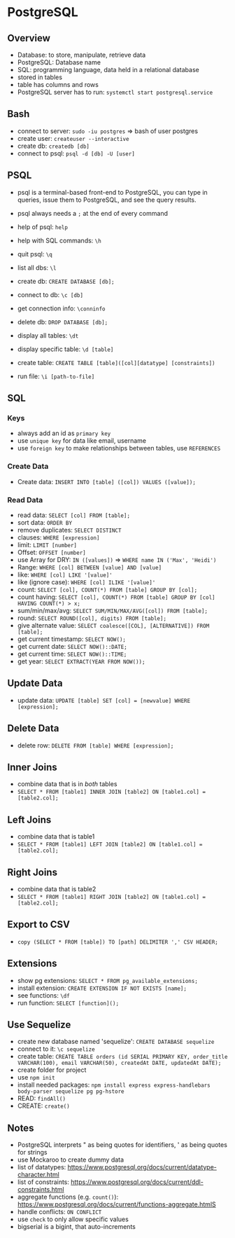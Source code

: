 # PostgreSQL

## Overview

- Database: to store, manipulate, retrieve data
- PostgreSQL: Database name
- SQL: programming language, data held in a relational database
- stored in tables
- table has columns and rows
- PostgreSQL server has to run: `systemctl start postgresql.service`

## Bash

- connect to server: `sudo -iu postgres` => bash of user postgres
- create user: `createuser --interactive`
- create db: `createdb [db]`
- connect to psql: `psql -d [db] -U [user]`

## PSQL

- psql is a terminal-based front-end to PostgreSQL, you can type in queries, issue them to PostgreSQL, and see the query results.
- psql always needs a `;` at the end of every command
- help of psql: `help`
- help with SQL commands: `\h`
- quit psql: `\q`

- list all dbs: `\l`
- create db: `CREATE DATABASE [db];`
- connect to db: `\c [db]`
- get connection info: `\conninfo`
- delete db: `DROP DATABASE [db];`
- display all tables: `\dt`
- display specific table: `\d [table]`
- create table: `CREATE TABLE [table]([col][datatype] [constraints])`
- run file: `\i [path-to-file]`

## SQL

### Keys

- always add an id as `primary key`
- use `unique key` for data like email, username
- use `foreign key` to make relationships between tables, use `REFERENCES`

### Create Data

- Create data: `INSERT INTO [table] ([col]) VALUES ([value]);`

### Read Data

- read data: `SELECT [col] FROM [table];`
- sort data: `ORDER BY`
- remove duplicates: `SELECT DISTINCT`
- clauses: `WHERE [expression]`
- limit: `LIMIT [number]`
- Offset: `OFFSET [number]`
- use Array for DRY: `IN ([values])` => `WHERE name IN ('Max', 'Heidi')`
- Range: `WHERE [col] BETWEEN [value] AND [value]`
- like: `WHERE [col] LIKE '[value]'`
- like (ignore case): `WHERE [col] ILIKE '[value]'`
- count: `SELECT [col], COUNT(*) FROM [table] GROUP BY [col];`
- count having: `SELECT [col], COUNT(*) FROM [table] GROUP BY [col] HAVING COUNT(*) > x;`
- sum/min/max/avg: `SELECT SUM/MIN/MAX/AVG([col]) FROM [table];`
- round: `SELECT ROUND([col], digits) FROM [table];`
- give alternate value: `SELECT coalesce([COL], [ALTERNATIVE]) FROM [table];`
- get current timestamp: `SELECT NOW();`
- get current date: `SELECT NOW()::DATE;`
- get current time: `SELECT NOW()::TIME;`
- get year: `SELECT EXTRACT(YEAR FROM NOW());`

## Update Data

- update data: `UPDATE [table] SET [col] = [newvalue] WHERE [expression];`

## Delete Data

- delete row: `DELETE FROM [table] WHERE [expression];`

## Inner Joins

- combine data that is in _both_ tables
- `SELECT * FROM [table1] INNER JOIN [table2] ON [table1.col] = [table2.col];`

## Left Joins

- combine data that is table1
- `SELECT * FROM [table1] LEFT JOIN [table2] ON [table1.col] = [table2.col];`

## Right Joins

- combine data that is table2
- `SELECT * FROM [table1] RIGHT JOIN [table2] ON [table1.col] = [table2.col];`

## Export to CSV

- `copy (SELECT * FROM [table]) TO [path] DELIMITER ',' CSV HEADER;`

## Extensions

- show pg extensions: `SELECT * FROM pg_available_extensions;`
- install extension: `CREATE EXTENSION IF NOT EXISTS [name];`
- see functions: `\df`
- run function: `SELECT [function]();`

## Use Sequelize

- create new database named 'sequelize': `CREATE DATABASE sequelize`
- connect to it: `\c sequelize`
- create table: `CREATE TABLE orders (id SERIAL PRIMARY KEY, order_title VARCHAR(100), email VARCHAR(50), createdAt DATE, updatedAt DATE);`
- create folder for project
- use `npm init`
- install needed packages: `npm install express express-handlebars body-parser sequelize pg pg-hstore`
- READ: `findAll()`
- CREATE: `create()`

## Notes

- PostgreSQL interprets " as being quotes for identifiers, ' as being quotes for strings
- use Mockaroo to create dummy data
- list of datatypes: https://www.postgresql.org/docs/current/datatype-character.html
- list of constraints: https://www.postgresql.org/docs/current/ddl-constraints.html
- aggregate functions (e.g. `count()`): https://www.postgresql.org/docs/current/functions-aggregate.htmlS
- handle conflicts: `ON CONFLICT`
- use `check` to only allow specific values
- bigserial is a bigint, that auto-increments
